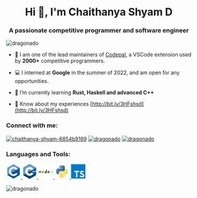 <h1 align="center">Hi 👋, I'm Chaithanya Shyam D</h1>
<h3 align="center">A passionate competitive programmer and software engineer</h3>

<p align="left"> <img src="https://komarev.com/ghpvc/?username=dragonado&label=Profile%20views&color=0e75b6&style=flat" alt="dragonado" /> </p>

- 🔭 I am one of the lead maintainers of [Codepal](https://marketplace.visualstudio.com/items?itemName=IEEE-NITK.codepal), a VSCode extension used by **2000+** competitive programmers.

- 💻 I interned at **Google** in the summer of 2022, and am open for any opportunities. 

- 🌱 I’m currently learning **Rust, Haskell and advanced C++**

- 📄 Know about my experiences [http://bit.ly/3HFshsd](http://bit.ly/3HFshsd)

<h3 align="left">Connect with me:</h3>
<p align="left">
<a href="https://linkedin.com/in/chaithanya-shyam-6854b9169" target="blank"><img align="center" src="https://raw.githubusercontent.com/rahuldkjain/github-profile-readme-generator/master/src/images/icons/Social/linked-in-alt.svg" alt="chaithanya-shyam-6854b9169" height="30" width="40" /></a>
<a href="https://www.codechef.com/users/dragonado" target="blank"><img align="center" src="https://cdn.jsdelivr.net/npm/simple-icons@3.1.0/icons/codechef.svg" alt="dragonado" height="30" width="40" /></a>
<a href="https://codeforces.com/profile/dragonado" target="blank"><img align="center" src="https://raw.githubusercontent.com/rahuldkjain/github-profile-readme-generator/master/src/images/icons/Social/codeforces.svg" alt="dragonado" height="30" width="40" /></a>
</p>

<h3 align="left">Languages and Tools:</h3>
<p align="left"> <a href="https://www.cprogramming.com/" target="_blank" rel="noreferrer"> <img src="https://raw.githubusercontent.com/devicons/devicon/master/icons/c/c-original.svg" alt="c" width="40" height="40"/> </a> <a href="https://www.w3schools.com/cpp/" target="_blank" rel="noreferrer"> <img src="https://raw.githubusercontent.com/devicons/devicon/master/icons/cplusplus/cplusplus-original.svg" alt="cplusplus" width="40" height="40"/> </a> <a href="https://nodejs.org" target="_blank" rel="noreferrer"> <img src="https://raw.githubusercontent.com/devicons/devicon/master/icons/nodejs/nodejs-original-wordmark.svg" alt="nodejs" width="40" height="40"/> </a> <a href="https://www.python.org" target="_blank" rel="noreferrer"> <img src="https://raw.githubusercontent.com/devicons/devicon/master/icons/python/python-original.svg" alt="python" width="40" height="40"/> </a> <a href="https://www.typescriptlang.org/" target="_blank" rel="noreferrer"> <img src="https://raw.githubusercontent.com/devicons/devicon/master/icons/typescript/typescript-original.svg" alt="typescript" width="40" height="40"/> </a> </p>

<p><img align="center" src="https://github-readme-stats.vercel.app/api/top-langs?username=dragonado&show_icons=true&locale=en&layout=compact" alt="dragonado" /></p>

